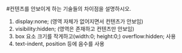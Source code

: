 
#컨텐츠를 안보이게 하는 기술들의 차이점을 설명하시오.

1) display:none; (영역 자체가 없어지면서 컨텐츠가 안보임)
2) visibility:hidden; (영역은 존재하고 컨텐츠만 안보임)
3) box 요소 크기를 작게하고(width:0; height:0;) overflow:hidden; 사용
4) text-indent, position 등에 음수를 사용
